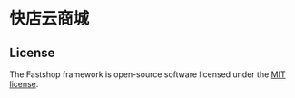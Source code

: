 快店云商城
===
## License

The Fastshop framework is open-source software licensed under the [MIT license](https://opensource.org/licenses/MIT).